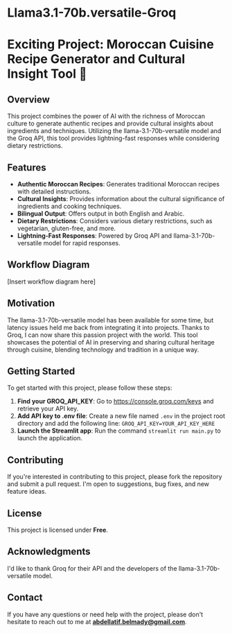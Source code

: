 # Llama3.1-70b.versatile-Groq

**Exciting Project: Moroccan Cuisine Recipe Generator and Cultural Insight Tool 🚀**
===============================================================================

**Overview**
-----------

This project combines the power of AI with the richness of Moroccan culture to generate authentic recipes and provide cultural insights about ingredients and techniques. Utilizing the llama-3.1-70b-versatile model and the Groq API, this tool provides lightning-fast responses while considering dietary restrictions.

**Features**
------------

* **Authentic Moroccan Recipes**: Generates traditional Moroccan recipes with detailed instructions.
* **Cultural Insights**: Provides information about the cultural significance of ingredients and cooking techniques.
* **Bilingual Output**: Offers output in both English and Arabic.
* **Dietary Restrictions**: Considers various dietary restrictions, such as vegetarian, gluten-free, and more.
* **Lightning-Fast Responses**: Powered by Groq API and llama-3.1-70b-versatile model for rapid responses.

**Workflow Diagram**
--------------------

[Insert workflow diagram here]

**Motivation**
-------------

The llama-3.1-70b-versatile model has been available for some time, but latency issues held me back from integrating it into projects. Thanks to Groq, I can now share this passion project with the world. This tool showcases the potential of AI in preserving and sharing cultural heritage through cuisine, blending technology and tradition in a unique way.

**Getting Started**
-------------------

To get started with this project, please follow these steps:

1. **Find your GROQ_API_KEY**: Go to https://console.groq.com/keys and retrieve your API key.
2. **Add API key to .env file**: Create a new file named `.env` in the project root directory and add the following line: `GROQ_API_KEY=YOUR_API_KEY_HERE`
3. **Launch the Streamlit app**: Run the command `streamlit run main.py` to launch the application.

**Contributing**
---------------

If you're interested in contributing to this project, please fork the repository and submit a pull request. I'm open to suggestions, bug fixes, and new feature ideas.

**License**
----------

This project is licensed under **Free**.

**Acknowledgments**
----------------

I'd like to thank Groq for their API and the developers of the llama-3.1-70b-versatile model.

**Contact**
---------

If you have any questions or need help with the project, please don't hesitate to reach out to me at **abdellatif.belmady@gmail.com**.

